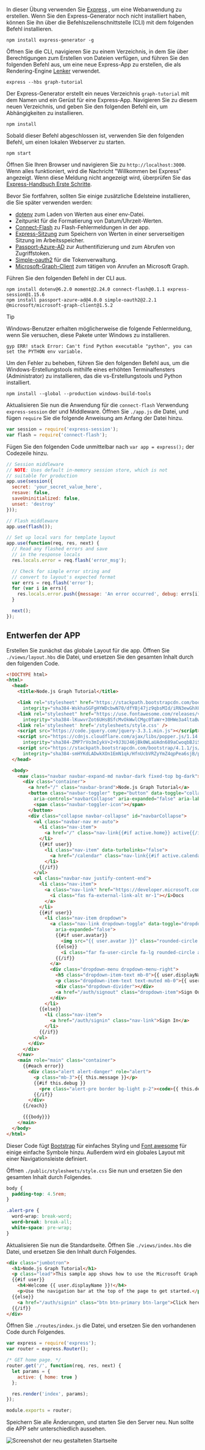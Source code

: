 <!-- markdownlint-disable MD002 MD041 -->

In dieser Übung verwenden Sie [Express](http://expressjs.com/) , um eine Webanwendung zu erstellen. Wenn Sie den Express-Generator noch nicht installiert haben, können Sie ihn über die Befehlszeilenschnittstelle (CLI) mit dem folgenden Befehl installieren.

```Shell
npm install express-generator -g
```

Öffnen Sie die CLI, navigieren Sie zu einem Verzeichnis, in dem Sie über Berechtigungen zum Erstellen von Dateien verfügen, und führen Sie den folgenden Befehl aus, um eine neue Express-App zu erstellen, die als Rendering-Engine [Lenker](http://handlebarsjs.com/) verwendet.

```Shell
express --hbs graph-tutorial
```

Der Express-Generator erstellt ein neues Verzeichnis `graph-tutorial` mit dem Namen und ein Gerüst für eine Express-App. Navigieren Sie zu diesem neuen Verzeichnis, und geben Sie den folgenden Befehl ein, um Abhängigkeiten zu installieren.

```Shell
npm install
```

Sobald dieser Befehl abgeschlossen ist, verwenden Sie den folgenden Befehl, um einen lokalen Webserver zu starten.

```Shell
npm start
```

Öffnen Sie Ihren Browser und navigieren Sie zu `http://localhost:3000`. Wenn alles funktioniert, wird die Nachricht "Willkommen bei Express" angezeigt. Wenn diese Meldung nicht angezeigt wird, überprüfen Sie das [Express-Handbuch Erste Schritte](http://expressjs.com/starter/generator.html).

Bevor Sie fortfahren, sollten Sie einige zusätzliche Edelsteine installieren, die Sie später verwenden werden:

- [dotenv](https://github.com/motdotla/dotenv) zum Laden von Werten aus einer env-Datei.
- [](https://github.com/moment/moment/) Zeitpunkt für die Formatierung von Datum/Uhrzeit-Werten.
- [Connect-Flash](https://github.com/jaredhanson/connect-flash) zu Flash-Fehlermeldungen in der app.
- [Express-Sitzung](https://github.com/expressjs/session) zum Speichern von Werten in einer serverseitigen Sitzung im Arbeitsspeicher.
- [Passport-Azure-AD](https://github.com/AzureAD/passport-azure-ad) zur Authentifizierung und zum Abrufen von Zugriffstoken.
- [Simple-oauth2](https://github.com/lelylan/simple-oauth2) für die Tokenverwaltung.
- [Microsoft-Graph-Client](https://github.com/microsoftgraph/msgraph-sdk-javascript) zum tätigen von Anrufen an Microsoft Graph.

Führen Sie den folgenden Befehl in der CLI aus.

```Shell
npm install dotenv@6.2.0 moment@2.24.0 connect-flash@0.1.1 express-session@1.15.6
npm install passport-azure-ad@4.0.0 simple-oauth2@2.2.1 @microsoft/microsoft-graph-client@1.5.2
```

> [!TIP]
> Windows-Benutzer erhalten möglicherweise die folgende Fehlermeldung, wenn Sie versuchen, diese Pakete unter Windows zu installieren.
>
> ```Shell
> gyp ERR! stack Error: Can't find Python executable "python", you can set the PYTHON env variable.
> ```
>
> Um den Fehler zu beheben, führen Sie den folgenden Befehl aus, um die Windows-Erstellungstools mithilfe eines erhöhten Terminalfensters (Administrator) zu installieren, das die vs-Erstellungstools und Python installiert.
>
> ```Shell
> npm install --global --production windows-build-tools
> ```

Aktualisieren Sie nun die Anwendung für die `connect-flash` Verwendung `express-session` der und Middleware. Öffnen Sie `./app.js` die Datei, und fügen `require` Sie die folgende Anweisung am Anfang der Datei hinzu.

```js
var session = require('express-session');
var flash = require('connect-flash');
```

Fügen Sie den folgenden Code unmittelbar nach `var app = express();` der Codezeile hinzu.

```js
// Session middleware
// NOTE: Uses default in-memory session store, which is not
// suitable for production
app.use(session({
  secret: 'your_secret_value_here',
  resave: false,
  saveUninitialized: false,
  unset: 'destroy'
}));

// Flash middleware
app.use(flash());

// Set up local vars for template layout
app.use(function(req, res, next) {
  // Read any flashed errors and save
  // in the response locals
  res.locals.error = req.flash('error_msg');

  // Check for simple error string and
  // convert to layout's expected format
  var errs = req.flash('error');
  for (var i in errs){
    res.locals.error.push({message: 'An error occurred', debug: errs[i]});
  }

  next();
});
```

## <a name="design-the-app"></a>Entwerfen der APP

Erstellen Sie zunächst das globale Layout für die app. Öffnen Sie `./views/layout.hbs` die Datei, und ersetzen Sie den gesamten Inhalt durch den folgenden Code.

```html
<!DOCTYPE html>
<html>
  <head>
    <title>Node.js Graph Tutorial</title>

    <link rel="stylesheet" href="https://stackpath.bootstrapcdn.com/bootstrap/4.1.1/css/bootstrap.min.css"
      integrity="sha384-WskhaSGFgHYWDcbwN70/dfYBj47jz9qbsMId/iRN3ewGhXQFZCSftd1LZCfmhktB" crossorigin="anonymous">
    <link rel="stylesheet" href="https://use.fontawesome.com/releases/v5.1.0/css/all.css"
      integrity="sha384-lKuwvrZot6UHsBSfcMvOkWwlCMgc0TaWr+30HWe3a4ltaBwTZhyTEggF5tJv8tbt" crossorigin="anonymous">
    <link rel='stylesheet' href='/stylesheets/style.css' />
    <script src="https://code.jquery.com/jquery-3.3.1.min.js"></script>
    <script src="https://cdnjs.cloudflare.com/ajax/libs/popper.js/1.14.3/umd/popper.min.js"
      integrity="sha384-ZMP7rVo3mIykV+2+9J3UJ46jBk0WLaUAdn689aCwoqbBJiSnjAK/l8WvCWPIPm49" crossorigin="anonymous"></script>
    <script src="https://stackpath.bootstrapcdn.com/bootstrap/4.1.1/js/bootstrap.min.js"
      integrity="sha384-smHYKdLADwkXOn1EmN1qk/HfnUcbVRZyYmZ4qpPea6sjB/pTJ0euyQp0Mk8ck+5T" crossorigin="anonymous"></script>
  </head>

  <body>
    <nav class="navbar navbar-expand-md navbar-dark fixed-top bg-dark">
      <div class="container">
        <a href="/" class="navbar-brand">Node.js Graph Tutorial</a>
        <button class="navbar-toggler" type="button" data-toggle="collapse" data-target="#navbarCollapse"
          aria-controls="navbarCollapse" aria-expanded="false" aria-label="Toggle navigation">
          <span class="navbar-toggler-icon"></span>
        </button>
        <div class="collapse navbar-collapse" id="navbarCollapse">
          <ul class="navbar-nav mr-auto">
            <li class="nav-item">
              <a href="/" class="nav-link{{#if active.home}} active{{/if}}">Home</a>
            </li>
            {{#if user}}
              <li class="nav-item" data-turbolinks="false">
                <a href="/calendar" class="nav-link{{#if active.calendar}} active{{/if}}">Calendar</a>
              </li>
            {{/if}}
          </ul>
          <ul class="navbar-nav justify-content-end">
            <li class="nav-item">
              <a class="nav-link" href="https://developer.microsoft.com/graph/docs/concepts/overview" target="_blank">
                <i class="fas fa-external-link-alt mr-1"></i>Docs
              </a>
            </li>
            {{#if user}}
              <li class="nav-item dropdown">
                <a class="nav-link dropdown-toggle" data-toggle="dropdown" href="#" role="button" aria-haspopup="true"
                  aria-expanded="false">
                  {{#if user.avatar}}
                    <img src="{{ user.avatar }}" class="rounded-circle align-self-center mr-2" style="width: 32px;">
                  {{else}}
                    <i class="far fa-user-circle fa-lg rounded-circle align-self-center mr-2" style="width: 32px;"></i>
                  {{/if}}
                </a>
                <div class="dropdown-menu dropdown-menu-right">
                  <h5 class="dropdown-item-text mb-0">{{ user.displayName }}</h5>
                  <p class="dropdown-item-text text-muted mb-0">{{ user.email }}</p>
                  <div class="dropdown-divider"></div>
                  <a href="/auth/signout" class="dropdown-item">Sign Out</a>
                </div>
              </li>
            {{else}}
              <li class="nav-item">
                <a href="/auth/signin" class="nav-link">Sign In</a>
              </li>
            {{/if}}
          </ul>
        </div>
      </div>
    </nav>
    <main role="main" class="container">
      {{#each error}}
        <div class="alert alert-danger" role="alert">
          <p class="mb-3">{{ this.message }}</p>
          {{#if this.debug }}
            <pre class="alert-pre border bg-light p-2"><code>{{ this.debug }}</code></pre>
          {{/if}}
        </div>
      {{/each}}

      {{{body}}}
    </main>
  </body>
</html>
```

Dieser Code fügt [Bootstrap](http://getbootstrap.com/) für einfaches Styling und [Font awesome](https://fontawesome.com/) für einige einfache Symbole hinzu. Außerdem wird ein globales Layout mit einer Navigationsleiste definiert.

Öffnen `./public/stylesheets/style.css` Sie nun und ersetzen Sie den gesamten Inhalt durch Folgendes.

```css
body {
  padding-top: 4.5rem;
}

.alert-pre {
  word-wrap: break-word;
  word-break: break-all;
  white-space: pre-wrap;
}
```

Aktualisieren Sie nun die Standardseite. Öffnen Sie `./views/index.hbs` die Datei, und ersetzen Sie den Inhalt durch Folgendes.

```html
<div class="jumbotron">
  <h1>Node.js Graph Tutorial</h1>
  <p class="lead">This sample app shows how to use the Microsoft Graph API to access Outlook and OneDrive data from Node.js</p>
  {{#if user}}
    <h4>Welcome {{ user.displayName }}!</h4>
    <p>Use the navigation bar at the top of the page to get started.</p>
  {{else}}
    <a href="/auth/signin" class="btn btn-primary btn-large">Click here to sign in</a>
  {{/if}}
</div>
```

Öffnen Sie `./routes/index.js` die Datei, und ersetzen Sie den vorhandenen Code durch Folgendes.

```js
var express = require('express');
var router = express.Router();

/* GET home page. */
router.get('/', function(req, res, next) {
  let params = {
    active: { home: true }
  };

  res.render('index', params);
});

module.exports = router;
```

Speichern Sie alle Änderungen, und starten Sie den Server neu. Nun sollte die APP sehr unterschiedlich aussehen.

![Screenshot der neu gestalteten Startseite](./images/create-app-01.png)